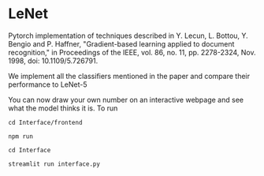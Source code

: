 # LeNet

Pytorch implementation of techniques described in Y. Lecun, L. Bottou, Y. Bengio and P. Haffner, "Gradient-based learning applied to document recognition," in Proceedings of the IEEE, vol. 86, no. 11, pp. 2278-2324, Nov. 1998, doi: 10.1109/5.726791.

We implement all the classifiers mentioned in the paper and compare their performance to LeNet-5

You can now draw your own number on an interactive webpage and see what the model thinks it is. To run

```cd Interface/frontend```

```npm run```

```cd Interface```

```streamlit run interface.py```
